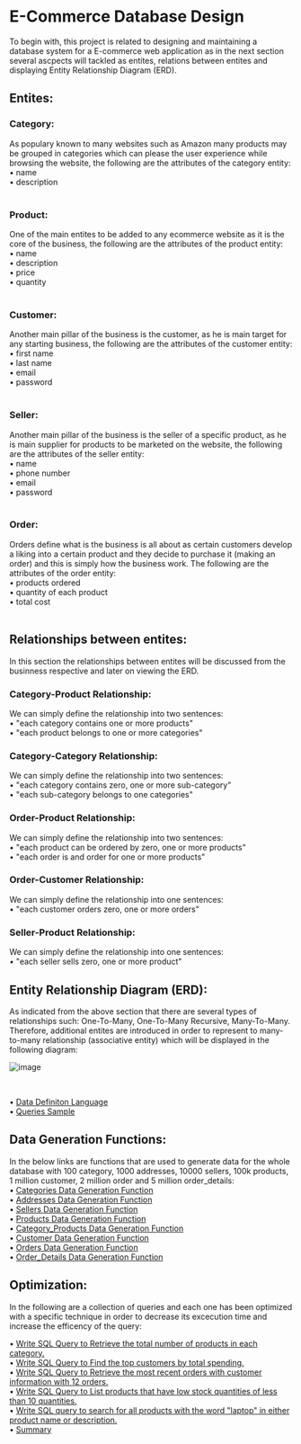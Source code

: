 # E-Commerce Database Design
To begin with, this project is related to designing and maintaining a database system for a E-commerce web application as in the next section several ascpects will tackled
as entites, relations between entites and displaying Entity Relationship Diagram (ERD). <br/>

## Entites:
### Category:
As populary known to many websites such as Amazon many products may be grouped in categories which can please the user experience while browsing the website, the following
are the attributes of the category entity: <br/>
• name <br/>
• description <br/>
<br/>

### Product:
One of the main entites to be added to any ecommerce website as it is the core of the business, the following are the attributes of the product entity: <br/>
• name <br/>
• description <br/>
• price <br/>
• quantity <br/>
<br/>

### Customer:
Another main pillar of the business is the customer, as he is main target for any starting business, the following are the attributes of the customer entity: <br/>
• first name <br/>
• last name <br/>
• email <br/>
• password <br/>
<br/>

### Seller:
Another main pillar of the business is the seller of a specific product, as he is main supplier for products to be marketed on the website, the following are the attributes of the seller entity: <br/>
• name <br/>
• phone number <br/>
• email <br/>
• password <br/>
<br/>

### Order:
Orders define what is the business is all about as certain customers develop a liking into a certain product and they decide to purchase it (making an order) and this is simply how the business work. The following are the attributes of the order entity: <br/>
•	products ordered <br/>
• quantity of each product <br/>
• total cost <br/>
<br/>

## Relationships between entites:
In this section the relationships between entites will be discussed from the businness respective and later on viewing the ERD. <br/>

### Category-Product Relationship:
We can simply define the relationship into two sentences: <br/>
• "each category contains one or more products" <br/>
• "each product belongs to one or more categories" <br/>

### Category-Category Relationship:
We can simply define the relationship into two sentences: <br/>
• "each category contains zero, one or more sub-category" <br/>
• "each sub-category belongs to one categories" <br/>

### Order-Product Relationship:
We can simply define the relationship into two sentences: <br/>
• "each product can be ordered by zero, one or more products" <br/>
• "each order is and order for one or more products" <br/>

### Order-Customer Relationship:
We can simply define the relationship into one sentences: <br/>
• "each customer orders zero, one or more orders" <br/>

### Seller-Product Relationship:
We can simply define the relationship into one sentences: <br/>
• "each seller sells zero, one or more product" <br/>

## Entity Relationship Diagram (ERD):
As indicated from the above section that there are several types of relationships such: One-To-Many, One-To-Many Recursive, Many-To-Many. Therefore, additional entites are introduced in order to represent to many-to-many relationship (associative entity) which will be displayed in the following diagram: <br/>

![image](https://github.com/Gioushy/E-Commerce/assets/105521854/badcbb6b-0561-4304-bade-2fb547f78c56)


<br/>

 • [Data Definiton Language](https://github.com/Gioushy/E-Commerce/blob/main/ddl.sql) <br/>
 • [Queries Sample](https://github.com/Gioushy/E-Commerce/blob/main/sample.sql) <br/>
## Data Generation Functions:
In the below links are functions that are used to generate data for the whole database with 100 category, 1000 addresses, 10000 sellers, 100k products, 1 million customer, 2 million order and 5 million order_details: <br/>
• [Categories Data Generation Function](https://github.com/Gioushy/E-Commerce/blob/main/functions/categoryData.sql) <br/>
• [Addresses Data Generation Function](https://github.com/Gioushy/E-Commerce/blob/main/functions/addressData.sql) <br/>
• [Sellers Data Generation Function](https://github.com/Gioushy/E-Commerce/blob/main/functions/sellerData.sql) <br/>
• [Products Data Generation Function](https://github.com/Gioushy/E-Commerce/blob/main/functions/productData.sql) <br/>
• [Category_Products Data Generation Function](https://github.com/Gioushy/E-Commerce/blob/main/functions/category_productsData) <br/>
• [Customer Data Generation Function](https://github.com/Gioushy/E-Commerce/blob/main/functions/customerData.sql) <br/>
• [Orders Data Generation Function](https://github.com/Gioushy/E-Commerce/blob/main/functions/orderData.sql) <br/>
• [Order_Details Data Generation Function](https://github.com/Gioushy/E-Commerce/blob/main/functions/order_detailsData.sql) <br/>

## Optimization:
In the following are a collection of queries and each one has been optimized with a specific technique in order to decrease its excecution time and increase the efficency of the query: <br/>

• [Write SQL Query to Retrieve the total number of products in each category.](https://github.com/Gioushy/E-Commerce/blob/main/optimization/query1.md) <br/>
• [Write SQL Query to Find the top customers by total spending.](https://github.com/Gioushy/E-Commerce/blob/main/optimization/query2.md) <br/>
• [Write SQL Query to Retrieve the most recent orders with customer information with 12 orders.](https://github.com/Gioushy/E-Commerce/blob/main/optimization/query3.md) <br/>
• [Write SQL Query to List products that have low stock quantities of less than 10 quantities.](https://github.com/Gioushy/E-Commerce/blob/main/optimization/query4.md) <br/>
• [Write SQL query to search for all products with the word "laptop" in either product name or description.](https://github.com/Gioushy/E-Commerce/blob/main/optimization/query5.md) <br/>
• [Summary](https://github.com/Gioushy/E-Commerce/blob/main/optimization/summary.md) <br/>



